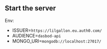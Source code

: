 ## Start the server

Env:
- ISSUER=`https://lilgallon.eu.auth0.com/`
- AUDIENCE=`dasbod-api`
- MONGO_URI=`mongodb://localhost:27017/`
